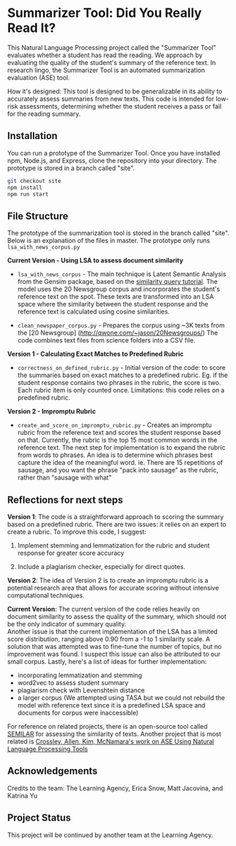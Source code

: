 # Summarizer Tool: Did You Really Read It? 

This Natural Language Processing project called the "Summarizer Tool" evaluates whether a student has read the reading. We approach by evaluating the quality of the student's summary of the reference text. In research lingo, the Summarizer Tool is an automated summarization evaluation (ASE) tool. 

How it's designed: 
This tool is designed to be generalizable in its ability to accurately assess summaries from new texts. This code is intended for low-risk assessments, determining whether the student receives a pass or fail for the reading summary. 

## Installation

You can run a prototype of the Summarizer Tool. Once you have installed npm, Node.js, and Express, clone the repository into your directory. The prototype is stored in a branch called "site".

```bash
git checkout site
npm install
npm run start
```

## File Structure 
The prototype of the summarization tool is stored in the branch called "site". Below is an explanation of the files in master. The prototype only runs `lsa_with_news_corpus.py`

<strong>Current Version - Using LSA to assess document similarity</strong>


* `lsa_with_news_corpus` - The main technique is Latent Semantic Analysis from the Gensim package, based on the [similarity query tutorial](https://radimrehurek.com/gensim/auto_examples/core/run_similarity_queries.html). The model uses the 20 Newsgroup corpus and incorporates the student's reference text on the spot. These texts are transformed into an LSA space where the similarity between the student response and the reference text is calculated using cosine similarities. 


* `clean_newspaper_corpus.py` - Prepares the corpus using ~3K texts from the [20 Newsgroup] (http://qwone.com/~jason/20Newsgroups/) The code combines text files from science folders into a CSV file.

<strong>Version 1 - Calculating Exact Matches to Predefined Rubric</strong>

* `correctness_on_defined_rubric.py` - Initial version of the code: to score the summaries based on exact matches to a predefined rubric. Eg. if the student response contains two phrases in the rubric, the score is two. Each rubric item is only counted once. Limitations: this code relies on a predefined rubric. 


<strong>Version 2 - Impromptu Rubric </strong>

* `create_and_score_on_impromptu_rubric.py` - Creates an impromptu rubric from the reference text and scores the student response based on that. Currently, the rubric is the top 15 most common words in the reference text. The next step for implementation is to expand the rubric from words to phrases. An idea is to determine which phrases best capture the idea of the meaningful word. ie. There are 15 repetitions of sausage, and you want the phrase "pack into sausage" as the rubric, rather than "sausage with what" 



## Reflections for next steps 
<strong>Version 1</strong>: The code is a straightforward approach to scoring the summary based on a predefined rubric. There are two issues: it relies on an expert to create a rubric. To improve this code, I suggest: 

1. Implement stemming and lemmatization for the rubric and student response for greater score accuracy


2.  Include a plagiarism checker, especially for direct quotes. 

<strong>Version 2</strong>: The idea of Version 2 is to create an impromptu rubric is a potential research area that allows for accurate scoring without intensive computational techniques. 


<strong>Current Version</strong>: The current version of the code relies heavily on document similarity to assess the quality of the summary, which should not be the only indicator of summary quality.  
Another issue is that the current implementation of the LSA has a limited score distribution, ranging above 0.90 from a -1 to 1 similarity scale. A solution that was attempted was to fine-tune the number of topics, but no improvement was found. I suspect this issue can also be attributed to our small corpus. 
Lastly, here's a list of ideas for further implementation: 

* incorporating lemmatization and stemming
* word2vec to assess student summary
* plagiarism check with Levenshtein distance
* a larger corpus (We attempted using TASA but we could not rebuild the model with reference text since it is a predefined LSA space and documents for corpus were inaccessible) 

For reference on related projects, there is an open-source tool called [SEMILAR](http://www.semanticsimilarity.org/) for assessing the similarity of texts. Another project that is most related is [Crossley, Allen, Kim, McNamara's work on ASE Using Natural Language Processing Tools](https://www.researchgate.net/publication/333909045_Automated_Summarization_Evaluation_ASE_Using_Natural_Language_Processing_Tools) 

## Acknowledgements
Credits to the team: The Learning Agency, Erica Snow, Matt Jacovina, and Katrina Yu

## Project Status 
This project will be continued by another team at the Learning Agency. 
